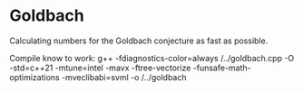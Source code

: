# Goldbach
Calculating numbers for the Goldbach conjecture as fast as possible.

Compile know to work:
g++ -fdiagnostics-color=always /../goldbach.cpp -O -std=c++21 -mtune=intel -mavx -ftree-vectorize -funsafe-math-optimizations -mveclibabi=svml -o /../goldbach
